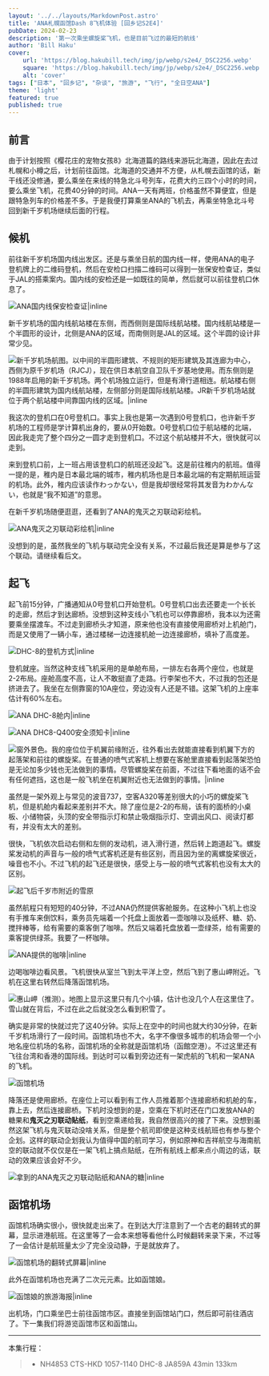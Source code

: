 ```yaml
---
layout: '../../layouts/MarkdownPost.astro'
title: 'ANA札幌函馆Dash 8飞机体验 [回乡记S2E4]'
pubDate: 2024-02-23
description: '第一次乘坐螺旋桨飞机，也是目前飞过的最短的航线'
author: 'Bill Haku'
cover:
    url: 'https://blog.hakubill.tech/img/jp/webp/s2e4/_DSC2256.webp'
    square: 'https://blog.hakubill.tech/img/jp/webp/s2e4/_DSC2256.webp'
    alt: 'cover'
tags: ["日本", "回乡记", "杂谈", "旅游", "飞行", "全日空ANA"]
theme: 'light'
featured: true
published: true
---
```


## 前言

由于计划按照《樱花庄的宠物女孩8》北海道篇的路线来游玩北海道，因此在去过札幌和小樽之后，计划前往函馆。北海道的交通并不方便，从札幌去函馆的话，新干线还没修通，要么乘坐在来线的特急北斗号列车，花费大约三四个小时的时间，要么乘坐飞机，花费40分钟的时间。ANA一天有两班，价格虽然不算便宜，但是跟特急列车的价格差不多。于是我便打算乘坐ANA的飞机去，再乘坐特急北斗号回到新千岁机场继续后面的行程。

## 候机

前往新千岁机场国内线出发区。还是与乘坐日航的国内线一样，使用ANA的电子登机牌上的二维码登机，然后在安检口扫描二维码可以得到一张保安检查证，类似于JAL的搭乘案内。国内线的安检还是一如既往的简单，然后就可以前往登机口休息了。

![ANA国内线保安检查证|inline](https://blog.hakubill.tech/img/jp/webp/s2e4/IMG_2186.webp)

新千岁机场的国内线航站楼在东侧，而西侧则是国际线航站楼。国内线航站楼是一个半圆形的设计，北侧是ANA的区域，而南侧则是JAL的区域。这个半圆的设计非常少见。

![新千岁机场航图。以中间的半圆形建筑、不规则的矩形建筑及其连廊为中心，西侧为原千岁机场（RJCJ），现在供日本航空自卫队千岁基地使用。而东侧则是1988年启用的新千岁机场。两个机场独立运行，但是有滑行道相连。航站楼右侧的半圆形建筑为国内线航站楼，左侧部分则是国际线航站楼。JR新千岁机场站就位于两个航站楼中间靠国内线的区域。|inline](https://blog.hakubill.tech/img/jp/webp/s2e4/RJCC.webp)

我这次的登机口在0号登机口。事实上我也是第一次遇到0号登机口，也许新千岁机场的工程师是学计算机出身的，要从0开始数。0号登机口位于航站楼的北端，因此我走完了整个四分之一圆才走到登机口。不过这个航站楼并不大，很快就可以走到。

来到登机口前，上一班占用该登机口的航班还没起飞。这是前往稚内的航班。值得一提的是，稚内是日本最北端的城市，稚内机场也是日本最北端的有定期航班运营的机场。此外，稚内应该读作わっかない，但是我却很经常将其发音为わかんない，也就是“我不知道”的意思。

在新千岁机场随便逛逛，还看到了ANA的鬼灭之刃联动彩绘机。

![ANA鬼灭之刃联动彩绘机|inline](https://blog.hakubill.tech/img/jp/webp/s2e4/IMG_2191.webp)

没想到的是，虽然我坐的飞机与联动完全没有关系，不过最后我还是算是参与了这个联动。请继续看后文。

## 起飞

起飞前15分钟，广播通知从0号登机口开始登机。0号登机口出去还要走一个长长的走廊，然后才到达廊桥。没想到这种支线小飞机也可以停靠廊桥，我本以为还需要乘坐摆渡车。不过走到廊桥头才知道，原来他也没有直接使用廊桥对上机舱门，而是又使用了一辆小车，通过楼梯一边连接机舱一边连接廊桥，填补了高度差。

![DHC-8的登机方式|inline](https://blog.hakubill.tech/img/jp/webp/s2e4/IMG_2197.webp)

登机就座。当然这种支线飞机采用的是单舱布局，一排左右各两个座位，也就是2-2布局。座舱高度不高，让人不敢挺直了走路。行李架也不大，不过我的包还是挤进去了。我坐在左侧靠窗的10A座位，旁边没有人还是不错。这架飞机的上座率估计有60%左右。

![ANA DHC-8舱内|inline](https://blog.hakubill.tech/img/jp/webp/s2e4/IMG_2199.webp)

![ANA DHC8-Q400安全须知卡|inline](https://blog.hakubill.tech/img/jp/webp/s2e4/IMG_2202.webp)

![窗外景色。我的座位位于机翼前缘附近，往外看出去就能直接看到机翼下方的起落架和前往的螺旋桨。在普通的喷气式客机上想要在客舱里直接看到起落架恐怕是无论加多少钱也无法做到的事情。尽管螺旋桨在前面，不过往下看地面的话不会有任何遮挡，这也是一般飞机坐在机翼附近也无法做到的事情。|inline](https://blog.hakubill.tech/img/jp/webp/s2e4/IMG_2201.webp)

虽然是一架外观上与常见的波音737，空客A320等差别很大的小巧的螺旋桨飞机，但是机舱内看起来差别并不大。除了座位是2-2的布局，该有的面桥的小桌板、小储物袋，头顶的安全带指示灯和禁止吸烟指示灯、空调出风口、阅读灯都有，并没有太大的差别。

很快，飞机依次启动右侧和左侧的发动机，进入滑行道，然后转上跑道起飞。螺旋桨发动机的声音与一般的喷气式客机还是有些区别，而且因为坐的离螺旋桨很近，噪音也不小。不过飞机的起飞还是很快，感受上与一般的喷气式客机也没有太大的区别。

![起飞后千岁市附近的雪原](https://blog.hakubill.tech/img/jp/webp/s2e4/_DSC2265.webp)

虽然航程只有短短的40分钟，不过ANA仍然提供客舱服务。在这种小飞机上也没有手推车来倒饮料，乘务员先端着一个托盘上面放着一壶咖啡以及纸杯、糖、奶、搅拌棒等，给有需要的乘客倒了咖啡。然后又端着托盘放着一壶绿茶，给有需要的乘客提供绿茶。我要了一杯咖啡。

![ANA提供的咖啡|inline](https://blog.hakubill.tech/img/jp/webp/s2e4/IMG_2208.webp)

边喝咖啡边看风景。飞机很快从室兰飞到太平洋上空，然后飞到了惠山岬附近。飞机在这里右转然后降落函馆机场。

![惠山岬（推测）。地图上显示这里只有几个小镇，估计也没几个人在这里住了。雪山就在背后，不过在此之后就没怎么看到积雪了。](https://blog.hakubill.tech/img/jp/webp/s2e4/_DSC2283.webp)

确实是非常的快就过完了这40分钟。实际上在空中的时间也就大约30分钟，在新千岁机场滑行了一段时间。函馆机场也不大，名字不像很多城市的机场会带一个小地名座位机场的名称，函馆机场的全称就是函馆机场（函館空港）。不过这里还有飞往台湾和香港的国际线。到达时可以看到旁边还有一架虎航的飞机和一架ANA的飞机。

![函馆机场](https://blog.hakubill.tech/img/jp/webp/s2e4/_DSC2289.webp)

降落还是使用廊桥。在座位上可以看到有工作人员推着那个连接廊桥和机舱的车，靠上去，然后连接廊桥。下机时没想到的是，空乘在下机时还在门口发放ANA的糖果和**鬼灭之刃联动贴纸**，看到空乘递给我，我自然很高兴的接了下来。没想到虽然这架飞机与鬼灭联动没啥关系，但是整个航司即使是这种支线航班也有参与整个企划。这样的联动企划我认为值得中国的航司学习，例如原神和吉祥航空与海南航空的联动就不仅仅是在一架飞机上搞点贴纸，在所有航线上都来点小周边的话，联动的效果应该会好不少。

![拿到的ANA鬼灭之刃联动贴纸和ANA的糖|inline](https://blog.hakubill.tech/img/jp/webp/s2e4/IMG_2213.webp)

## 函馆机场

函馆机场确实很小，很快就走出来了。在到达大厅注意到了一个古老的翻转式的屏幕，显示进港航班。在这里等了一会本来想等看他什么时候翻转来录下来，不过等了一会估计是航班量太少了完全没动静，于是就放弃了。

![函馆机场的翻转式屏幕|inline](https://blog.hakubill.tech/img/jp/webp/s2e4/IMG_2215.webp)

此外在函馆机场也充满了二次元元素。比如函馆娘。

![函馆娘的旅游海报|inline](https://blog.hakubill.tech/img/jp/webp/s2e4/IMG_2216.webp)

出机场，门口乘坐巴士前往函馆市区。直接坐到函馆站门口，然后即可前往酒店了。下一集我们将游览函馆市区和函馆山。

---

本集行程：

> - NH4853 CTS-HKD 1057-1140 DHC-8 JA859A 43min 133km
